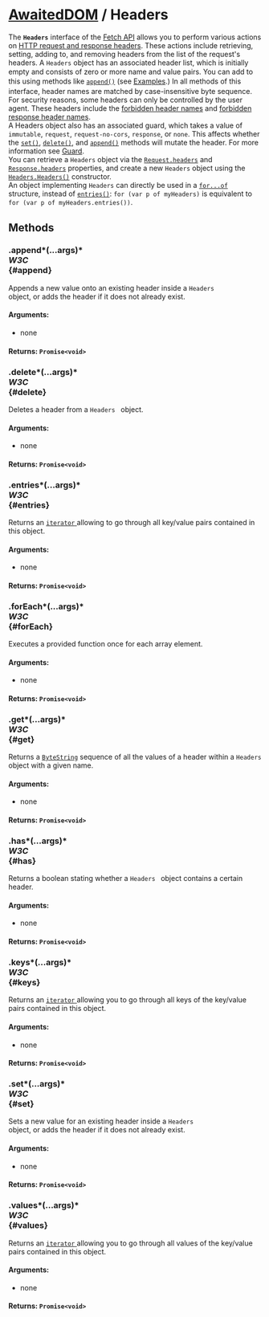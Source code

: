 # [AwaitedDOM](/docs/basic-interfaces/awaited-dom) <span>/</span> Headers

<div class='overview'><span class="seoSummary">The <strong><code>Headers</code></strong> interface of the <a href="/en-US/docs/Web/API/Fetch_API">Fetch API</a> allows you to perform various actions on <a href="/en-US/docs/Web/HTTP/Headers">HTTP request and response headers</a>. These actions include retrieving, setting, adding to, and removing headers from the list of the request's headers.</span> A <code>Headers</code> object has an associated header list, which is initially empty and consists of zero or more name and value pairs.  <span style="line-height: 19.0909080505371px;">You can add to this using methods like <a href="/en-US/docs/Web/API/Headers/append"><code>append()</code></a> (see <a href="#Examples">Examples</a>.) </span>In all methods of this interface, header names are matched by case-insensitive byte sequence. </div>

<div class='overview'>For security reasons, some headers can only be controlled by the user agent. These headers include the <a href="/en-US/docs/Glossary/Forbidden_header_name">forbidden header names</a>  and <a href="/en-US/docs/Glossary/Forbidden_response_header_name">forbidden response header names</a>.</div>

<div class='overview'>A Headers object also has an associated guard, which takes a value of <code>immutable</code>, <code>request</code>, <code>request-no-cors</code>, <code>response</code>, or <code>none</code>. This affects whether the <a href="/en-US/docs/Web/API/Headers/set"><code>set()</code></a>, <a href="/en-US/docs/Web/API/Headers/delete"><code>delete()</code></a>, and <a href="/en-US/docs/Web/API/Headers/append"><code>append()</code></a> methods will mutate the header. For more information see <a href="/en-US/docs/Glossary/Guard">Guard</a>.</div>

<div class='overview'>You can retrieve a <code>Headers</code> object via the <a href="/en-US/docs/Web/API/Request/headers"><code>Request.headers</code></a> and <a href="/en-US/docs/Web/API/Response/headers"><code>Response.headers</code></a> properties, and create a new <code>Headers</code> object using the <a href="/en-US/docs/Web/API/Headers/Headers"><code>Headers.Headers()</code></a> constructor.</div>

<div class='overview'>An object implementing <code>Headers</code> can directly be used in a <a href="/en-US/docs/Web/JavaScript/Reference/Statements/for...of"><code>for...of</code></a> structure, instead of <a href="/en-US/docs/Web/API/Headers/entries"><code>entries()</code></a>: <code>for (var p of myHeaders)</code> is equivalent to <code>for (var p of myHeaders.entries())</code>.</div>

## Methods

### .append*(...args)* <div class="specs"><i>W3C</i></div> {#append}

Appends a new value onto an existing header inside a <code>Headers
</code> object, or adds the header if it does not already exist.

#### **Arguments**:


 - none

#### **Returns**: `Promise<void>`

### .delete*(...args)* <div class="specs"><i>W3C</i></div> {#delete}

Deletes a header from a <code>Headers
</code> object.

#### **Arguments**:


 - none

#### **Returns**: `Promise<void>`

### .entries*(...args)* <div class="specs"><i>W3C</i></div> {#entries}

Returns an <a href="/en-US/docs/Web/JavaScript/Reference/Iteration_protocols"><code>iterator</code>
</a> allowing to go through all key/value pairs contained in this object.

#### **Arguments**:


 - none

#### **Returns**: `Promise<void>`

### .forEach*(...args)* <div class="specs"><i>W3C</i></div> {#forEach}

Executes a provided function once for each array element.

#### **Arguments**:


 - none

#### **Returns**: `Promise<void>`

### .get*(...args)* <div class="specs"><i>W3C</i></div> {#get}

Returns a <a href="/en-US/docs/Web/API/ByteString"><code>ByteString</code></a> sequence of all the values of a header within a <code>Headers
</code> object with a given name.

#### **Arguments**:


 - none

#### **Returns**: `Promise<void>`

### .has*(...args)* <div class="specs"><i>W3C</i></div> {#has}

Returns a boolean stating whether a <code>Headers
</code> object contains a certain header.

#### **Arguments**:


 - none

#### **Returns**: `Promise<void>`

### .keys*(...args)* <div class="specs"><i>W3C</i></div> {#keys}

Returns an <a href="/en-US/docs/Web/JavaScript/Reference/Iteration_protocols"><code>iterator</code>
</a> allowing you to go through all keys of the key/value pairs contained in this object.

#### **Arguments**:


 - none

#### **Returns**: `Promise<void>`

### .set*(...args)* <div class="specs"><i>W3C</i></div> {#set}

Sets a new value for an existing header inside a <code>Headers
</code> object, or adds the header if it does not already exist.

#### **Arguments**:


 - none

#### **Returns**: `Promise<void>`

### .values*(...args)* <div class="specs"><i>W3C</i></div> {#values}

Returns an <a href="/en-US/docs/Web/JavaScript/Reference/Iteration_protocols"><code>iterator</code>
</a> allowing you to go through all values of the key/value pairs contained in this object.

#### **Arguments**:


 - none

#### **Returns**: `Promise<void>`
